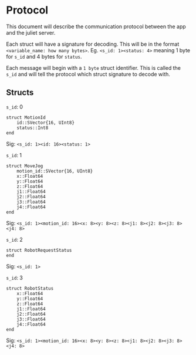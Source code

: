 # Protocol

This document will describe the communication protocol between the app and the juliet server.

Each struct will have a signature for decoding. This will be in the format `<variable_name: how many bytes>`. Eg. `<s_id: 1><status: 4>` meaning 1 byte for `s_id` and 4 bytes for `status`.

Each message will begin with a `1 byte` struct identifier. This is called the `s_id` and will tell the protocol which struct signature to decode with. 

## Structs

`s_id`: 0
```
struct MotionId
    id::SVector{16, UInt8}
    status::Int8
end
```
Sig: `<s_id: 1><id: 16><status: 1>`

`s_id`: 1
```
struct MoveJog
    motion_id::SVector{16, UInt8}
    x::Float64
    y::Float64
    z::Float64
    j1::Float64
    j2::Float64
    j3::Float64
    j4::Float64
end
```
Sig: `<s_id: 1><motion_id: 16><x: 8><y: 8><z: 8><j1: 8><j2: 8><j3: 8><j4: 8>`

`s_id`: 2
```
struct RobotRequestStatus
end
```
Sig: `<s_id: 1>`

`s_id`: 3
```
struct RobotStatus
    x::Float64
    y::Float64
    z::Float64
    j1::Float64
    j2::Float64
    j3::Float64
    j4::Float64
end
```
Sig: `<s_id: 1><motion_id: 16><x: 8><y: 8><z: 8><j1: 8><j2: 8><j3: 8><j4: 8>`